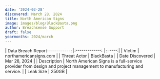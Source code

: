 ```yaml
---
date: '2024-03-28'
discovered: March 28, 2024
title: North American Signs
image: images/blog/BlackBasta.png
author: Breachsense Support
draft: false
yearmonths: 2024/march
---
```


| Data Breach Report------------:     |:-------------:    | :-----:|
| Victim      | northamericansigns.com      | 
| Threat Actor      | BlackBasta      | 
| Date Discovered      | Mar 28, 2024      | 
| Description      | North American Signs is a full-service provider from design and project management to manufacturing and service.      | 
| Leak Size      | 250GB      | 


